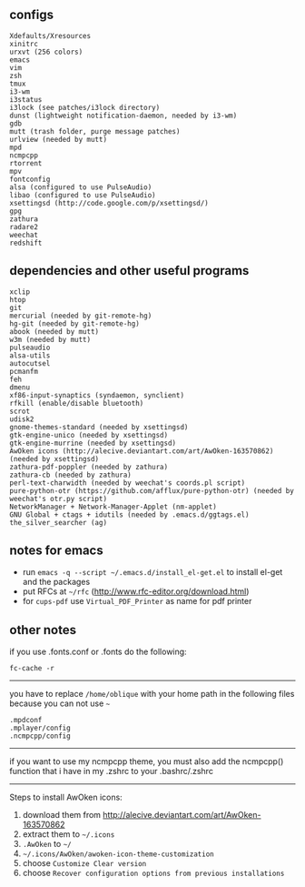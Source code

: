 ## configs
    Xdefaults/Xresources
    xinitrc
    urxvt (256 colors)
    emacs
    vim
    zsh
    tmux
    i3-wm
    i3status
    i3lock (see patches/i3lock directory)
    dunst (lightweight notification-daemon, needed by i3-wm)
    gdb
    mutt (trash folder, purge message patches)
    urlview (needed by mutt)
    mpd
    ncmpcpp
    rtorrent
    mpv
    fontconfig
    alsa (configured to use PulseAudio)
    libao (configured to use PulseAudio)
    xsettingsd (http://code.google.com/p/xsettingsd/)
    gpg
    zathura
    radare2
    weechat
    redshift


## dependencies and other useful programs
    xclip
    htop
    git
    mercurial (needed by git-remote-hg)
    hg-git (needed by git-remote-hg)
    abook (needed by mutt)
    w3m (needed by mutt)
    pulseaudio
    alsa-utils
    autocutsel
    pcmanfm
    feh
    dmenu
    xf86-input-synaptics (syndaemon, synclient)
    rfkill (enable/disable bluetooth)
    scrot
    udisk2
    gnome-themes-standard (needed by xsettingsd)
    gtk-engine-unico (needed by xsettingsd)
    gtk-engine-murrine (needed by xsettingsd)
    AwOken icons (http://alecive.deviantart.com/art/AwOken-163570862) (needed by xsettingsd)
    zathura-pdf-poppler (needed by zathura)
    zathura-cb (needed by zathura)
    perl-text-charwidth (needed by weechat's coords.pl script)
    pure-python-otr (https://github.com/afflux/pure-python-otr) (needed by weechat's otr.py script)
    NetworkManager + Network-Manager-Applet (nm-applet)
    GNU Global + ctags + idutils (needed by .emacs.d/ggtags.el)
    the_silver_searcher (ag)


## notes for emacs
* run `emacs -q --script ~/.emacs.d/install_el-get.el` to install el-get and the packages
* put RFCs at `~/rfc` (http://www.rfc-editor.org/download.html)
* for `cups-pdf` use `Virtual_PDF_Printer` as name for pdf printer

## other notes
if you use .fonts.conf or .fonts do the following:

    fc-cache -r

----------------------------------------------------------------

you have to replace `/home/oblique` with your home path in the
following files because you can not use `~`

    .mpdconf
    .mplayer/config
    .ncmpcpp/config

----------------------------------------------------------------

if you want to use my ncmpcpp theme, you must also add the ncmpcpp()
function that i have in my .zshrc to your .bashrc/.zshrc

----------------------------------------------------------------

Steps to install AwOken icons:
1) download them from http://alecive.deviantart.com/art/AwOken-163570862
2) extract them to `~/.icons`
3) `.AwOken` to `~/`
4) `~/.icons/AwOken/awoken-icon-theme-customization`
5) choose `Customize Clear version` 
6) choose `Recover configuration options from previous installations`
